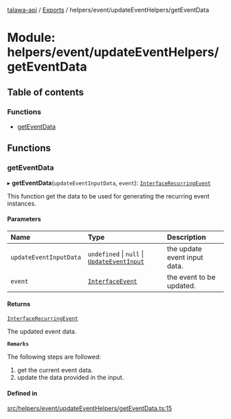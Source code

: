 [talawa-api](../README.md) / [Exports](../modules.md) / helpers/event/updateEventHelpers/getEventData

# Module: helpers/event/updateEventHelpers/getEventData

## Table of contents

### Functions

- [getEventData](helpers_event_updateEventHelpers_getEventData.md#geteventdata)

## Functions

### getEventData

▸ **getEventData**(`updateEventInputData`, `event`): [`InterfaceRecurringEvent`](../interfaces/helpers_event_recurringEventHelpers_generateRecurringEventInstances.InterfaceRecurringEvent.md)

This function get the data to be used for generating the recurring event instances.

#### Parameters

| Name | Type | Description |
| :------ | :------ | :------ |
| `updateEventInputData` | `undefined` \| ``null`` \| [`UpdateEventInput`](types_generatedGraphQLTypes.md#updateeventinput) | the update event input data. |
| `event` | [`InterfaceEvent`](../interfaces/models_Event.InterfaceEvent.md) | the event to be updated. |

#### Returns

[`InterfaceRecurringEvent`](../interfaces/helpers_event_recurringEventHelpers_generateRecurringEventInstances.InterfaceRecurringEvent.md)

The updated event data.

**`Remarks`**

The following steps are followed:
1. get the current event data.
2. update the data provided in the input.

#### Defined in

[src/helpers/event/updateEventHelpers/getEventData.ts:15](https://github.com/PalisadoesFoundation/talawa-api/blob/e5f7a9d/src/helpers/event/updateEventHelpers/getEventData.ts#L15)
